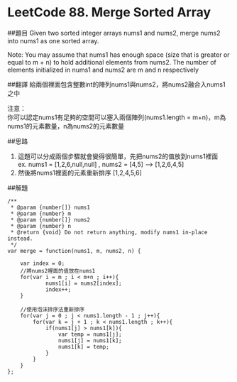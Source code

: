 ﻿# LeetCode 88. Merge Sorted Array

##題目
Given two sorted integer arrays nums1 and nums2, merge nums2 into nums1 as one sorted array.

Note:
You may assume that nums1 has enough space (size that is greater or equal to m + n)
to hold additional elements from nums2. The number of elements initialized in nums1 and nums2 are m and n respectively

##翻譯
給兩個裡面包含整數int的陣列nums1與nums2，將nums2融合入nums1之中

注意：  
你可以認定nums1有足夠的空間可以塞入兩個陣列(nums1.length = m+n)，m為nums1的元素數量，n為nums2的元素數量

##思路
1. 這題可以分成兩個步驟就會變得很簡單，先把nums2的值放到nums1裡面  
   ex. nums1 = [1,2,6,null,null] , nums2 = [4,5] --> [1,2,6,4,5]
2. 然後將nums1裡面的元素重新排序 [1,2,4,5,6]
  
##解題
```
/**
 * @param {number[]} nums1
 * @param {number} m
 * @param {number[]} nums2
 * @param {number} n
 * @return {void} Do not return anything, modify nums1 in-place instead.
 */
var merge = function(nums1, m, nums2, n) {
    
    var index = 0;
    //將nums2裡面的值放在nums1
    for(var i = m ; i < m+n ; i++){
            nums1[i] = nums2[index];
            index++;
    }
    
    //使用泡沫排序法重新排序
    for(var j = 0 ; j < nums1.length - 1 ; j++){
        for(var k = j + 1 ; k < nums1.length ; k++){
            if(nums1[j] > nums1[k]){
                var temp = nums1[j];
                nums1[j] = nums1[k];
                nums1[k] = temp;
            }
        }
    }
};
```
